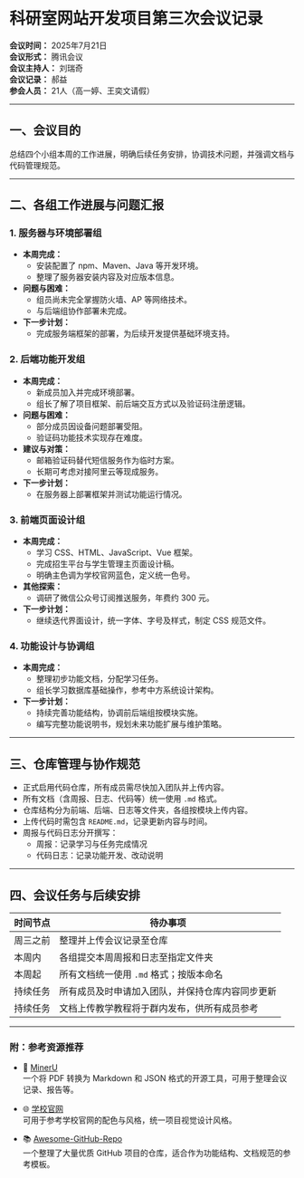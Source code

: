# 科研室网站开发项目第三次会议记录

**会议时间：** 2025年7月21日  
**会议形式：** 腾讯会议  
**会议主持人：** 刘瑞奇  
**会议记录：** 郝益  
**参会人员：** 21人（高一婷、王奕文请假）  

---

## 一、会议目的

总结四个小组本周的工作进展，明确后续任务安排，协调技术问题，并强调文档与代码管理规范。

---

## 二、各组工作进展与问题汇报

### 1. 服务器与环境部署组
- **本周完成：**  
  - 安装配置了 npm、Maven、Java 等开发环境。  
  - 整理了服务器安装内容及对应版本信息。
- **问题与困难：**  
  - 组员尚未完全掌握防火墙、AP 等网络技术。  
  - 与后端组协作部署未完成。
- **下一步计划：**  
  - 完成服务端框架的部署，为后续开发提供基础环境支持。

### 2. 后端功能开发组
- **本周完成：**  
  - 新成员加入并完成环境部署。  
  - 组长了解了项目框架、前后端交互方式以及验证码注册逻辑。
- **问题与困难：**  
  - 部分成员因设备问题部署受阻。  
  - 验证码功能技术实现存在难度。
- **建议与对策：**  
  - 邮箱验证码替代短信服务作为临时方案。  
  - 长期可考虑对接阿里云等现成服务。
- **下一步计划：**  
  - 在服务器上部署框架并测试功能运行情况。

### 3. 前端页面设计组
- **本周完成：**  
  - 学习 CSS、HTML、JavaScript、Vue 框架。  
  - 完成招生平台与学生管理主页面设计稿。  
  - 明确主色调为学校官网蓝色，定义统一色号。
- **其他探索：**  
  - 调研了微信公众号订阅推送服务，年费约 300 元。
- **下一步计划：**  
  - 继续迭代界面设计，统一字体、字号及样式，制定 CSS 规范文件。

### 4. 功能设计与协调组
- **本周完成：**  
  - 整理初步功能文档，分配学习任务。  
  - 组长学习数据库基础操作，参考中方系统设计架构。
- **下一步计划：**  
  - 持续完善功能结构，协调前后端组按模块实施。  
  - 编写完整功能说明书，规划未来功能扩展与维护策略。

---

## 三、仓库管理与协作规范

- 正式启用代码仓库，所有成员需尽快加入团队并上传内容。
- 所有文档（含周报、日志、代码等）统一使用 `.md` 格式。
- 仓库结构分为前端、后端、日志等文件夹，各组按模块上传内容。
- 上传代码时需包含 `README.md`，记录更新内容与时间。
- 周报与代码日志分开撰写：  
  - 周报：记录学习与任务完成情况  
  - 代码日志：记录功能开发、改动说明

---

## 四、会议任务与后续安排

| 时间节点 | 待办事项                                         |
| -------- | ------------------------------------------------ |
| 周三之前 | 整理并上传会议记录至仓库                         |
| 本周内   | 各组提交本周周报和日志至指定文件夹               |
| 本周起   | 所有文档统一使用 `.md` 格式；按版本命名          |
| 持续任务 | 所有成员及时申请加入团队，并保持仓库内容同步更新 |
| 持续任务 | 文档上传教学教程将于群内发布，供所有成员参考     |

---

### 附：参考资源推荐

- 📄 [MinerU](https://github.com/opendatalab/MinerU)  
  一个将 PDF 转换为 Markdown 和 JSON 格式的开源工具，可用于整理会议记录、报告等。

- 🌐 [学校官网](http://211.81.208.4/xingong/)  
  可用于参考学校官网的配色与风格，统一项目视觉设计风格。

- 📚 [Awesome-GitHub-Repo](https://github.com/Wechat-ggGitHub/Awesome-GitHub-Repo)  
  一个整理了大量优质 GitHub 项目的仓库，适合作为功能结构、文档规范的参考模板。